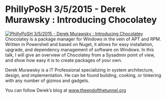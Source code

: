 # PhillyPoSH 3/5/2015 - Derek Murawsky : Introducing Chocolatey

[![PhillyPoSH 3/5/2015 - Derek Murawsky : Introducing Chocolatey](https://i1.ytimg.com/vi/LqyHyoa_F1c/hqdefault.jpg "PhillyPoSH 3/5/2015 - Derek Murawsky : Introducing Chocolatey")](https://www.youtube.com/watch?v=LqyHyoa_F1c)
Chocolatey is a package manager for Windows in the vein of APT and RPM. Written in Powershell and based on Nuget, it allows for easy installation, upgrade, and dependency management of software on Windows. In this talk, I will give an overview of Chocolatey from a Sysadmin point of view, and show how easy it is to create packages of your own.

Derek Murawsky is a IT Professional specializing in system architecture, design, and implementation. He can be found building, cooking, or tinkering with any number of gizmos and gadgets.

You can follow Derek’s blog at www.theendofthetunnel.org


